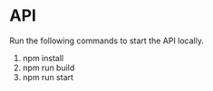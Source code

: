 # API

Run the following commands to start the API locally.

1. npm install
2. npm run build
3. npm run start